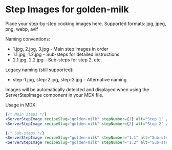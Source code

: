 # Step Images for golden-milk

Place your step-by-step cooking images here. Supported formats: jpg, jpeg, png, webp, avif

Naming conventions:
- 1.jpg, 2.jpg, 3.jpg - Main step images in order
- 1.1.jpg, 1.2.jpg - Sub-steps for detailed instructions
- 2.1.jpg, 2.2.jpg - Sub-steps for step 2, etc.

Legacy naming (still supported):
- step-1.jpg, step-2.jpg, step-3.jpg - Alternative naming

Images will be automatically detected and displayed when using the ServerStepImage component in your MDX file.

Usage in MDX:
```jsx
{/* Main steps */}
<ServerStepImage recipeSlug="golden-milk" stepNumber={1} alt="Step 1" />
<ServerStepImage recipeSlug="golden-milk" stepNumber={2} alt="Step 2" />

{/* Sub-steps */}
<ServerStepImage recipeSlug="golden-milk" stepNumber="1.1" alt="Sub-step 1.1" />
<ServerStepImage recipeSlug="golden-milk" stepNumber="1.2" alt="Sub-step 1.2" />
```
